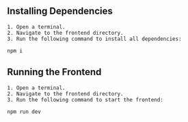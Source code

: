 ## Installing Dependencies

    1. Open a terminal.
    2. Navigate to the frontend directory.
    3. Run the following command to install all dependencies:

```bash
npm i
```

## Running the Frontend

    1. Open a terminal.
    2. Navigate to the frontend directory.
    3. Run the following command to start the frontend:

```bash
npm run dev
```
